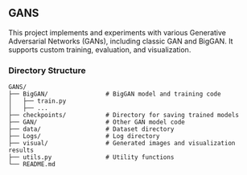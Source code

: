 ## GANS

This project implements and experiments with various Generative Adversarial Networks (GANs), including classic GAN and BigGAN. It supports custom training, evaluation, and visualization.

### Directory Structure

```
GANS/
├── BigGAN/                # BigGAN model and training code
│   ├── train.py
│   ├── ...
├── checkpoints/           # Directory for saving trained models
├── GAN/                   # Other GAN model code
├── data/                  # Dataset directory
├── Logs/                  # Log directory
├── visual/                # Generated images and visualization results
├── utils.py               # Utility functions
└── README.md
```